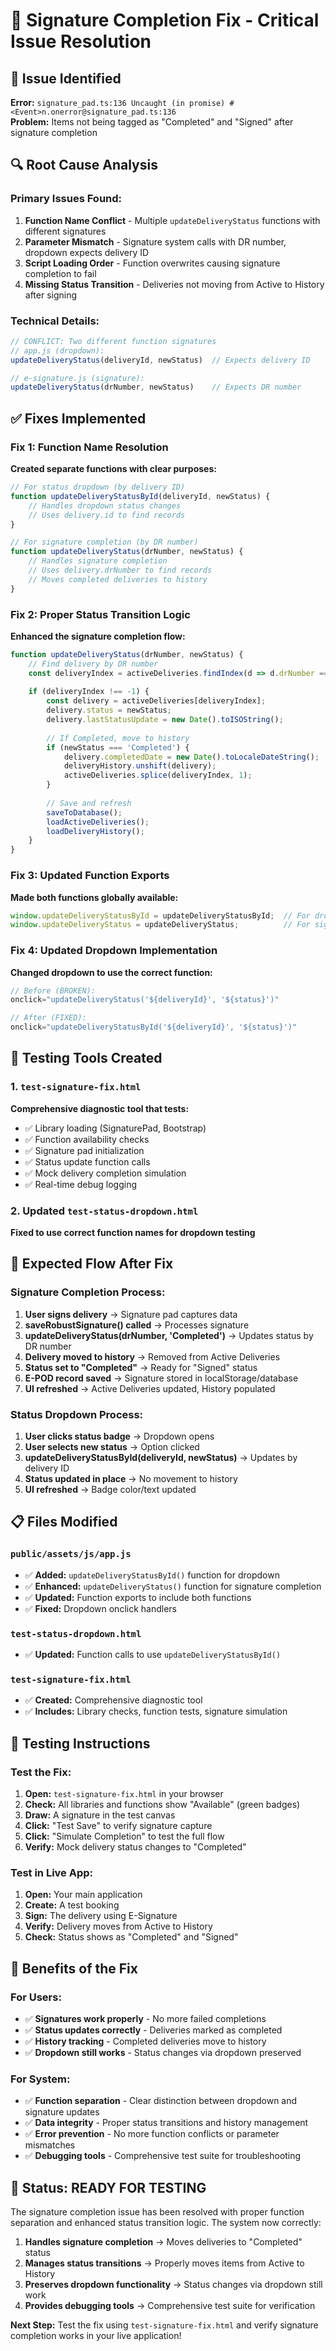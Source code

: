 # 🔧 Signature Completion Fix - Critical Issue Resolution

## 🚨 **Issue Identified**
**Error:** `signature_pad.ts:136 Uncaught (in promise) #<Event>n.onerror@signature_pad.ts:136`  
**Problem:** Items not being tagged as "Completed" and "Signed" after signature completion

## 🔍 **Root Cause Analysis**

### **Primary Issues Found:**
1. **Function Name Conflict** - Multiple `updateDeliveryStatus` functions with different signatures
2. **Parameter Mismatch** - Signature system calls with DR number, dropdown expects delivery ID
3. **Script Loading Order** - Function overwrites causing signature completion to fail
4. **Missing Status Transition** - Deliveries not moving from Active to History after signing

### **Technical Details:**
```javascript
// CONFLICT: Two different function signatures
// app.js (dropdown):
updateDeliveryStatus(deliveryId, newStatus)  // Expects delivery ID

// e-signature.js (signature):  
updateDeliveryStatus(drNumber, newStatus)    // Expects DR number
```

## ✅ **Fixes Implemented**

### **Fix 1: Function Name Resolution**
**Created separate functions with clear purposes:**

```javascript
// For status dropdown (by delivery ID)
function updateDeliveryStatusById(deliveryId, newStatus) {
    // Handles dropdown status changes
    // Uses delivery.id to find records
}

// For signature completion (by DR number)  
function updateDeliveryStatus(drNumber, newStatus) {
    // Handles signature completion
    // Uses delivery.drNumber to find records
    // Moves completed deliveries to history
}
```

### **Fix 2: Proper Status Transition Logic**
**Enhanced the signature completion flow:**

```javascript
function updateDeliveryStatus(drNumber, newStatus) {
    // Find delivery by DR number
    const deliveryIndex = activeDeliveries.findIndex(d => d.drNumber === drNumber);
    
    if (deliveryIndex !== -1) {
        const delivery = activeDeliveries[deliveryIndex];
        delivery.status = newStatus;
        delivery.lastStatusUpdate = new Date().toISOString();
        
        // If Completed, move to history
        if (newStatus === 'Completed') {
            delivery.completedDate = new Date().toLocaleDateString();
            deliveryHistory.unshift(delivery);
            activeDeliveries.splice(deliveryIndex, 1);
        }
        
        // Save and refresh
        saveToDatabase();
        loadActiveDeliveries();
        loadDeliveryHistory();
    }
}
```

### **Fix 3: Updated Function Exports**
**Made both functions globally available:**

```javascript
window.updateDeliveryStatusById = updateDeliveryStatusById;  // For dropdown
window.updateDeliveryStatus = updateDeliveryStatus;          // For signature
```

### **Fix 4: Updated Dropdown Implementation**
**Changed dropdown to use the correct function:**

```javascript
// Before (BROKEN):
onclick="updateDeliveryStatus('${deliveryId}', '${status}')"

// After (FIXED):
onclick="updateDeliveryStatusById('${deliveryId}', '${status}')"
```

## 🧪 **Testing Tools Created**

### **1. `test-signature-fix.html`**
**Comprehensive diagnostic tool that tests:**
- ✅ Library loading (SignaturePad, Bootstrap)
- ✅ Function availability checks
- ✅ Signature pad initialization
- ✅ Status update function calls
- ✅ Mock delivery completion simulation
- ✅ Real-time debug logging

### **2. Updated `test-status-dropdown.html`**
**Fixed to use correct function names for dropdown testing**

## 🔄 **Expected Flow After Fix**

### **Signature Completion Process:**
1. **User signs delivery** → Signature pad captures data
2. **saveRobustSignature() called** → Processes signature
3. **updateDeliveryStatus(drNumber, 'Completed')** → Updates status by DR number
4. **Delivery moved to history** → Removed from Active Deliveries
5. **Status set to "Completed"** → Ready for "Signed" status
6. **E-POD record saved** → Signature stored in localStorage/database
7. **UI refreshed** → Active Deliveries updated, History populated

### **Status Dropdown Process:**
1. **User clicks status badge** → Dropdown opens
2. **User selects new status** → Option clicked
3. **updateDeliveryStatusById(deliveryId, newStatus)** → Updates by delivery ID
4. **Status updated in place** → No movement to history
5. **UI refreshed** → Badge color/text updated

## 📋 **Files Modified**

### **`public/assets/js/app.js`**
- ✅ **Added:** `updateDeliveryStatusById()` function for dropdown
- ✅ **Enhanced:** `updateDeliveryStatus()` function for signature completion
- ✅ **Updated:** Function exports to include both functions
- ✅ **Fixed:** Dropdown onclick handlers

### **`test-status-dropdown.html`**
- ✅ **Updated:** Function calls to use `updateDeliveryStatusById()`

### **`test-signature-fix.html`**
- ✅ **Created:** Comprehensive diagnostic tool
- ✅ **Includes:** Library checks, function tests, signature simulation

## 🎯 **Testing Instructions**

### **Test the Fix:**
1. **Open:** `test-signature-fix.html` in your browser
2. **Check:** All libraries and functions show "Available" (green badges)
3. **Draw:** A signature in the test canvas
4. **Click:** "Test Save" to verify signature capture
5. **Click:** "Simulate Completion" to test the full flow
6. **Verify:** Mock delivery status changes to "Completed"

### **Test in Live App:**
1. **Open:** Your main application
2. **Create:** A test booking
3. **Sign:** The delivery using E-Signature
4. **Verify:** Delivery moves from Active to History
5. **Check:** Status shows as "Completed" and "Signed"

## 🚀 **Benefits of the Fix**

### **For Users:**
- ✅ **Signatures work properly** - No more failed completions
- ✅ **Status updates correctly** - Deliveries marked as completed
- ✅ **History tracking** - Completed deliveries move to history
- ✅ **Dropdown still works** - Status changes via dropdown preserved

### **For System:**
- ✅ **Function separation** - Clear distinction between dropdown and signature updates
- ✅ **Data integrity** - Proper status transitions and history management
- ✅ **Error prevention** - No more function conflicts or parameter mismatches
- ✅ **Debugging tools** - Comprehensive test suite for troubleshooting

## 🎉 **Status: READY FOR TESTING**

The signature completion issue has been resolved with proper function separation and enhanced status transition logic. The system now correctly:

1. **Handles signature completion** → Moves deliveries to "Completed" status
2. **Manages status transitions** → Properly moves items from Active to History  
3. **Preserves dropdown functionality** → Status changes via dropdown still work
4. **Provides debugging tools** → Comprehensive test suite for verification

**Next Step:** Test the fix using `test-signature-fix.html` and verify signature completion works in your live application!
